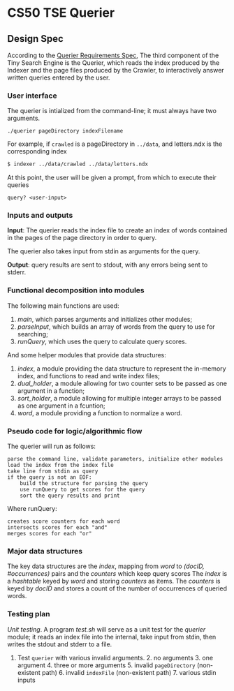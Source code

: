 # CS50 TSE Querier
## Design Spec

According to the [Querier Requirements Spec](REQUIREMENTS.md), The third component of the Tiny Search Engine is the Querier, which reads the index produced by the Indexer and the page files produced by the Crawler, to interactively answer written queries entered by the user.

### User interface

The querier is intialized from the command-line; it must always have two arguments.

```
./querier pageDirectory indexFilename
```

For example, if `crawled` is a pageDirectory in `../data`, and letters.ndx is the corresponding index

``` bash
$ indexer ../data/crawled ../data/letters.ndx
```

At this point, the user will be given a prompt, from which to execute their queries
```
query? <user-input>
```

### Inputs and outputs

**Input**: The querier reads the index file to create an index of words contained in the pages of the page directory in order to query.

The querier also takes input from stdin as arguments for the query.

**Output**: query results are sent to stdout, with any errors being sent to stderr.

### Functional decomposition into modules

The following main functions are used:

 1. *main*, which parses arguments and initializes other modules;
 2. *parseInput*, which builds an array of words from the query to use for searching;
 2. *runQuery*, which uses the query to calculate query scores.

And some helper modules that provide data structures:

 1. *index*, a module providing the data structure to represent the in-memory index, and functions to read and write index files;
 2. *dual_holder*, a module allowing for two counter sets to be passed as one argument in a function;
 3. *sort_holder*, a module allowing for multiple integer arrays to be passed as one argument in a fcuntion;
 4. *word*, a module providing a function to normalize a word.

### Pseudo code for logic/algorithmic flow

The querier will run as follows:

    parse the command line, validate parameters, initialize other modules
    load the index from the index file
    take line from stdin as query
    if the query is not an EOF:
        build the structure for parsing the query
        use runQuery to get scores for the query
        sort the query results and print

Where runQuery:

    creates score counters for each word
    intersects scores for each "and"
    merges scores for each "or"

### Major data structures

The key data structures are the *index*, mapping from *word* to *(docID, #occurrences)* pairs and the *counters* which keep query scores
The *index* is a *hashtable* keyed by *word* and storing *counters* as items.
The *counters* is keyed by *docID* and stores a count of the number of occurrences of queried words. 

### Testing plan

*Unit testing*.  A program *test.sh* will serve as a unit test for the *querier* module; it reads an index file into the internal, take input from stdin, then writes the stdout and stderr to a file.

1. Test `querier` with various invalid arguments.
	2. no arguments
	3. one argument
	4. three or more arguments
	5. invalid `pageDirectory` (non-existent path)
	6. invalid `indexFile` (non-existent path)
    7. various stdin inputs
